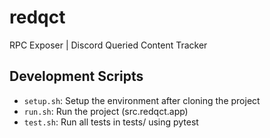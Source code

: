# redqct

RPC Exposer | Discord Queried Content Tracker

## Development Scripts

- `setup.sh`: Setup the environment after cloning the project
- `run.sh`: Run the project (src.redqct.app)
- `test.sh`: Run all tests in tests/ using pytest

